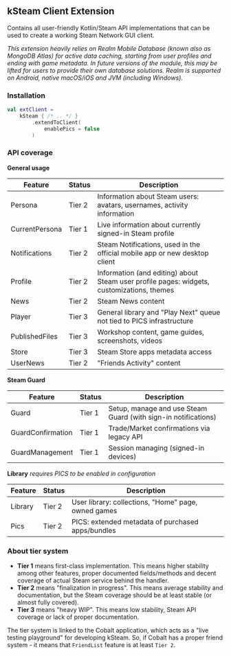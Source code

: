 kSteam Client Extension
---
Contains all user-friendly Kotlin/Steam API implementations that can be used to create a working Steam Network GUI client.

_This extension heavily relies on Realm Mobile Database (known also as MongoDB Atlas) for active data caching, starting from user profiles and ending with game metadata. In future versions of the module, this may be lifted for users to provide their own database solutions. Realm is supported on Android, native macOS/iOS and JVM (including Windows)._ 

### Installation

```kotlin
val extClient = 
    kSteam { /* .. */ }
        .extendToClient(
            enablePics = false
        )
```

### API coverage

**General usage**

| Feature        | Status | Description                                                                               |
|----------------|--------|-------------------------------------------------------------------------------------------|
| Persona        | Tier 2 | Information about Steam users: avatars, usernames, activity information                   |
| CurrentPersona | Tier 1 | Live information about currently signed-in Steam profile                                  |
| Notifications  | Tier 2 | Steam Notifications, used in the official mobile app or new desktop client                |
| Profile        | Tier 2 | Information (and editing) about Steam user profile pages: widgets, customizations, themes |
| News           | Tier 2 | Steam News content                                                                        |
| Player         | Tier 3 | General library and "Play Next" queue not tied to PICS infrastructure                     |
| PublishedFiles | Tier 3 | Workshop content, game guides, screenshots, videos                                        |
| Store          | Tier 3 | Steam Store apps metadata access                                                          |
| UserNews       | Tier 2 | "Friends Activity" content                                                                |

**Steam Guard**

| Feature           | Status | Description                                                    |
|-------------------|--------|----------------------------------------------------------------|
| Guard             | Tier 1 | Setup, manage and use Steam Guard (with sign-in notifications) |
| GuardConfirmation | Tier 1 | Trade/Market confirmations via legacy API                      |
| GuardManagement   | Tier 1 | Session managing (signed-in devices)                           |

**Library**
_requires PICS to be enabled in configuration_

| Feature         | Status | Description                                         |
|-----------------|--------|-----------------------------------------------------|
| Library         | Tier 2 | User library: collections, "Home" page, owned games |
| Pics            | Tier 2 | PICS: extended metadata of purchased apps/bundles   |

### About tier system

- **Tier 1** means first-class implementation. This means higher stability among other features, proper documented fields/methods and decent coverage of actual Steam service behind the handler.
- **Tier 2** means "finalization in progress". This means average stability and documentation, but the Steam coverage should be at least stable (or almost fully covered).
- **Tier 3** means "heavy WIP". This means low stability, Steam API coverage or lack of proper documentation.

The tier system is linked to the Cobalt application, which acts as a "live testing playground" for developing kSteam. So, if Cobalt has a proper friend system - it means that `FriendList` feature is at least `Tier 2`.